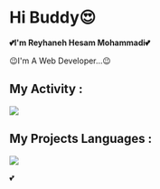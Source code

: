 # Hi Buddy😍

<b>💕I'm Reyhaneh Hesam Mohammadi💕</b>

😉I'm A Web Developer...😉

## My Activity :
<img src="https://github-readme-stats.vercel.app/api?username=Reyhaneh-hm&show_icons=true&theme=radical" />

## My Projects Languages :
<img src="https://github-readme-stats.vercel.app/api/top-langs/?username=Reyhaneh-hm&hide_progress=true" />

💕
